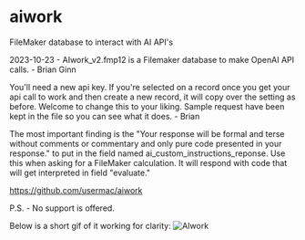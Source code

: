 # aiwork
FileMaker database to interact with AI API's

2023-10-23 - AIwork_v2.fmp12 is a Filemaker database to make OpenAI API calls. - Brian Ginn

You'll need a new api key. If you're selected on a record once you get your api call to work and then create a new record, it will copy over the setting as before. Welcome to change this to your liking. Sample request have been kept in the file so you can see what it does. - Brian

The most important finding is the "Your response will be formal and terse without comments or commentary and only pure code presented in your response." to put in the field named ai_custom_instructions_reponse. Use this when asking for a FileMaker calculation. It will respond with code that will get interpreted in field "evaluate."

https://github.com/usermac/aiwork

P.S. - No support is offered.

Below is a short gif of it working for clarity: 
![AIwork](https://github.com/usermac/aiwork/assets/4897287/33b62268-8304-4839-bff2-a16b22129da3)

